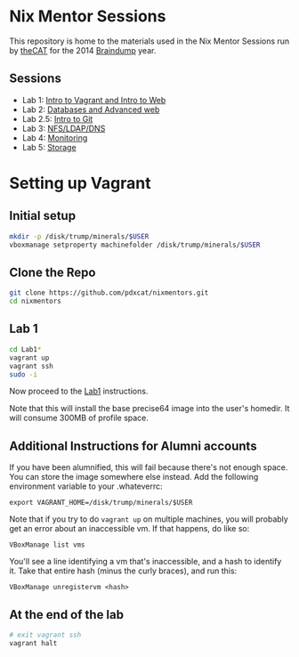 <!---
   Copyright 2014 Portland State University

   Licensed under the Apache License, Version 2.0 (the "License");
   you may not use this file except in compliance with the License.
   You may obtain a copy of the License at

       http://www.apache.org/licenses/LICENSE-2.0

   Unless required by applicable law or agreed to in writing, software
   distributed under the License is distributed on an "AS IS" BASIS,
   WITHOUT WARRANTIES OR CONDITIONS OF ANY KIND, either express or implied.
   See the License for the specific language governing permissions and
   limitations under the License.
--->

Nix Mentor Sessions
===================

This repository is home to the materials used in the Nix Mentor Sessions run by [theCAT](http://cat.pdx.edu) for the 2014 [Braindump](http://braindump.cat.pdx.edu) year.


Sessions
--------

* Lab 1: [Intro to Vagrant and Intro to Web](Lab1-Intro-Web-Vagrant/Lab1.md)
* Lab 2: [Databases and Advanced web](Lab2-Databases/Lab2.md)
* Lab 2.5: [Intro to Git](Lab2.5-Git/Lab2.5.md)
* Lab 3: [NFS/LDAP/DNS](Lab3-NFS-LDAP-DNS/Lab3.md)
* Lab 4: [Monitoring](Lab4-Monitoring/Lab4.md)
* Lab 5: [Storage](Lab5-Storage/Lab5.md)

Setting up Vagrant
==================

Initial setup
-------------

```bash
mkdir -p /disk/trump/minerals/$USER
vboxmanage setproperty machinefolder /disk/trump/minerals/$USER
```

Clone the Repo
--------------

```bash
git clone https://github.com/pdxcat/nixmentors.git
cd nixmentors
```

Lab 1
-----

```bash
cd Lab1*
vagrant up
vagrant ssh
sudo -i
```

Now proceed to the [Lab1](Lab1-Intro-Web-Vagrant/Lab1.md) instructions.

Note that this will install the base precise64 image into the user's homedir. It will consume 300MB of profile space.

Additional Instructions for Alumni accounts
-------------------------------------------

If you have been alumnified, this will fail because there's not enough space. You can store the image somewhere else instead. Add the following environment variable to your .whateverrc:

    export VAGRANT_HOME=/disk/trump/minerals/$USER

Note that if you try to do `vagrant up` on multiple machines, you will probably get an error about an inaccessible vm. If that happens, do like so:

    VBoxManage list vms

You'll see a line identifying a vm that's inaccessible, and a hash to identify it. Take that entire hash (minus the curly braces), and run this:

    VBoxManage unregistervm <hash>


At the end of the lab
---------------------

```bash
# exit vagrant ssh
vagrant halt
```

